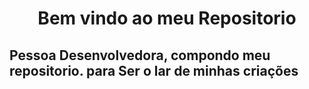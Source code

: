 <h1 align="center">Bem vindo ao meu Repositorio</h1>
<h2> Pessoa Desenvolvedora, compondo meu repositorio. para Ser o lar de minhas criações<h2> 

